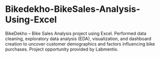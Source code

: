 # Bikedekho-BikeSales-Analysis-Using-Excel
BikeDekho – Bike Sales Analysis project using Excel.  Performed data cleaning, exploratory data analysis (EDA), visualization, and dashboard creation to uncover customer demographics and factors influencing bike purchases. Project opportunity provided by Labmentix.
